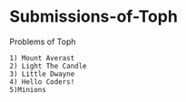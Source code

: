 # Submissions-of-Toph

Problems of Toph

    1) Mount Averast
    2) Light The Candle
    3) Little Dwayne
    4) Hello Coders!
    5)Minions
